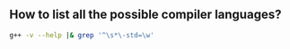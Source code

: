 ## How to list all the possible compiler languages?

```bash
g++ -v --help |& grep '^\s*\-std=\w'
```
